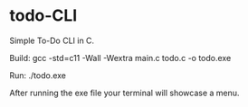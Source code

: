 # todo-CLI
Simple To-Do CLI in C.

Build:
  gcc -std=c11 -Wall -Wextra main.c todo.c -o todo.exe

Run:
  ./todo.exe

After running the exe file your terminal will showcase a menu.
